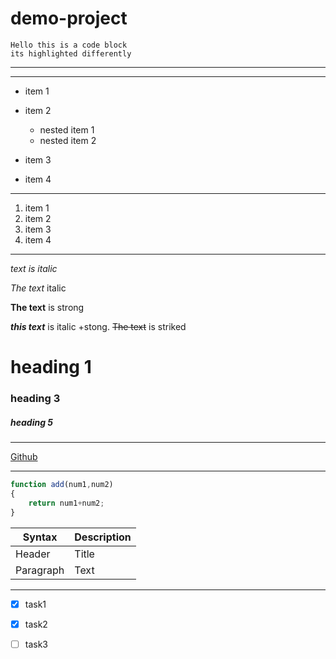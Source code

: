 # demo-project
```
Hello this is a code block
its highlighted differently
```
---
___
* item 1
* item 2
    * nested item 1
    * nested item 2

* item 3
* item 4
---
1. item 1
1. item 2
1. item 3
1. item 4
---
*text is italic*

*The text*  italic

**The text**  is strong

***this text*** is italic +stong.
~~The text~~ is striked

# heading 1
### heading 3
##### heading 5

---
[Github](http://github.com "Git")

---
```javascript
function add(num1,num2)
{
    return num1+num2;
}
```
| Syntax      | Description |
| ----------- | ----------- |
| Header      | Title       |
| Paragraph   | Text        |
---
* [x] task1

* [x] task2

* [ ] task3 

